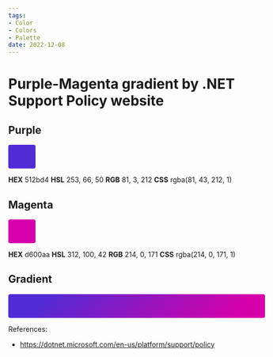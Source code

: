 ```yaml
---
tags:
- Color
- Colors
- Palette
date: 2022-12-08
---
```


# Purple-Magenta gradient by .NET Support Policy website

## Purple

<span style="display:inline-block;vertical-align:baseline;text-decoration:none;white-space:nowrap;font-size:24px;line-height:36px;background-color:rgba(81,43,212,1);padding:6px 24px;border-radius:4px">
&nbsp;
</span>



**HEX** 512bd4
**HSL** 253, 66, 50
**RGB** 81, 3, 212
**CSS** rgba(81, 43, 212, 1)



## Magenta

<span style="display:inline-block;vertical-align:baseline;text-decoration:none;white-space:nowrap;font-size:24px;line-height:36px;background-color:rgba(214,0,171,1);padding:6px 24px;border-radius:4px">
&nbsp;
</span>



**HEX** d600aa
**HSL** 312, 100, 42
**RGB** 214, 0, 171
**CSS** rgba(214, 0, 171, 1)



## Gradient

<span style="display:inline-block;vertical-align:baseline;text-decoration:none;white-space:nowrap;font-size:24px;line-height:36px;background-image:linear-gradient(128.87deg,#512bd4 14.05%,#d600aa 89.3%);padding:6px 256px;border-radius:4px">
&nbsp;
</span>



References:

- https://dotnet.microsoft.com/en-us/platform/support/policy